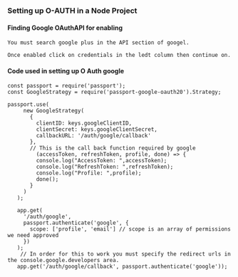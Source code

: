 ### Setting up O-AUTH in a Node Project


#### Finding Google OAuthAPI for enabling
    You must search google plus in the API section of googel.

    Once enabled click on credentials in the ledt column then continue on.

#### Code used in setting up O Auth google
```
const passport = require('passport');
const GoogleStrategy = require('passport-google-oauth20').Strategy;

passport.use(
     new GoogleStrategy(
       {
         clientID: keys.googleClientID,
         clientSecret: keys.googleClientSecret,
         callbackURL: '/auth/google/callback'
       },
       // This is the call back function required by google
         (accessToken, refreshToken, profile, done) => {
         console.log("AccessToken: ",accessToken);
         console.log("RefreshToken: ",refreshToken);
         console.log("Profile: ",profile);
         done();
       }
     )
   );

   app.get(
     '/auth/google',
     passport.authenticate('google', {
       scope: ['profile', 'email'] // scope is an array of permissions we need approved
     })
   );
    // In order for this to work you must specify the redirect urls in the console.google.developers area.
   app.get('/auth/google/callback', passport.authenticate('google'));
```